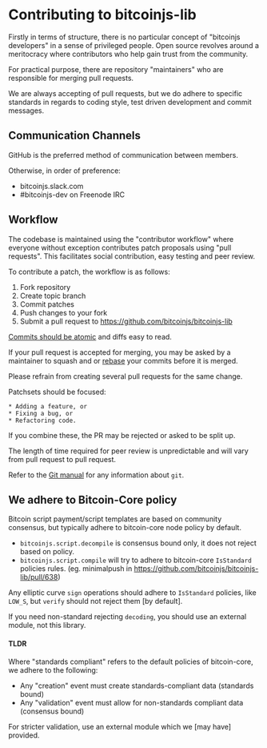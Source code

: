 
[//]: # (This is partially derived from https://github.com/bitcoin/bitcoin/blob/6579d80572d2d33aceabbd3db45a6a9f809aa5e3/CONTRIBUTING.md)

# Contributing to bitcoinjs-lib
Firstly in terms of structure, there is no particular concept of "bitcoinjs developers" in a sense of privileged people.
Open source revolves around a meritocracy where contributors who help gain trust from the community.

For practical purpose, there are repository "maintainers" who are responsible for merging pull requests.

We are always accepting of pull requests, but we do adhere to specific standards in regards to coding style, test driven development and commit messages.


## Communication Channels
GitHub is the preferred method of communication between members.

Otherwise, in order of preference:
* bitcoinjs.slack.com
* #bitcoinjs-dev on Freenode IRC


## Workflow
The codebase is maintained using the "contributor workflow" where everyone without exception contributes patch proposals using "pull requests".
This facilitates social contribution, easy testing and peer review.

To contribute a patch, the workflow is as follows:

  1. Fork repository
  1. Create topic branch
  1. Commit patches
  1. Push changes to your fork
  1. Submit a pull request to https://github.com/bitcoinjs/bitcoinjs-lib

[Commits should be atomic](https://en.wikipedia.org/wiki/Atomic_commit#Atomic_commit_convention) and diffs easy to read.

If your pull request is accepted for merging, you may be asked by a maintainer to squash and or [rebase](https://git-scm.com/docs/git-rebase) your commits before it is merged.

Please refrain from creating several pull requests for the same change.

Patchsets should be focused:

	* Adding a feature, or
	* Fixing a bug, or
	* Refactoring code.

If you combine these, the PR may be rejected or asked to be split up.

The length of time required for peer review is unpredictable and will vary from pull request to pull request.

Refer to the [Git manual](https://git-scm.com/doc) for any information about `git`.


## We adhere to Bitcoin-Core policy
Bitcoin script payment/script templates are based on community consensus,  but typically adhere to bitcoin-core node policy by default.

- `bitcoinjs.script.decompile` is consensus bound only,  it does not reject based on policy.
- `bitcoinjs.script.compile` will try to adhere to bitcoin-core `IsStandard` policies rules. (eg. minimalpush in https://github.com/bitcoinjs/bitcoinjs-lib/pull/638)

Any elliptic curve `sign` operations should adhere to `IsStandard` policies, like `LOW_S`, but `verify` should not reject them [by default].

If you need non-standard rejecting `decoding`, you should use an external module,  not this library.

#### TLDR
Where "standards compliant" refers to the default policies of bitcoin-core,  we adhere to the following:
- Any "creation" event must create standards-compliant data (standards bound)
- Any "validation" event must allow for non-standards compliant data (consensus bound)

For stricter validation,  use an external module which we [may have] provided.
